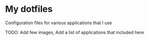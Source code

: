 # My dotfiles
Configuration files for various applications that I use

TODO: Add few images, 
      Add a list of applications that included here

